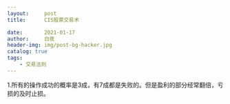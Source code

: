 ```yaml
---
layout:     post
title:      CIS股票交易术

date:       2021-01-17
author:     白夜
header-img: img/post-bg-hacker.jpg
catalog: true
tags:
    - 交易法则
---
```




1.所有的操作成功的概率是3成，有7成都是失败的。但是盈利的部分经常翻倍，亏损的及时止损。
